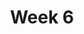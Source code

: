 ---
title: Week 6
days:
  - date: 2019-09-30
    events:
      "**Lab**{: .label } Lab 6":
  - date: 2019-10-01
    events:
      "Case Study":
      "Homework 3 due, Homework 4 released":
  - date: 2019-10-02
    events:
      "**Discussion**{: .label } Discussion 6":
  - date: 2019-10-03
    events:
      "**Exam**{: .label } Midterm 1 (tentative date)":
---